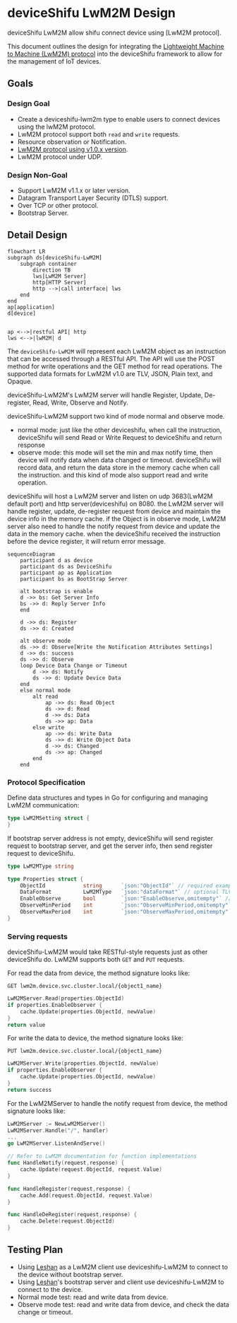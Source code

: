 # deviceShifu LwM2M Design

deviceShifu LwM2M allow shifu connect device using [LwM2M protocol].

This document outlines the design for integrating the [Lightweight Machine to Machine (LwM2M) protocol](https://omaspecworks.org/what-is-oma-specworks/iot/lightweight-m2m-lwm2m/) into the deviceShifu framework to allow for the management of IoT devices.

## Goals

### Design Goal

- Create a deviceshifu-lwm2m type to enable users to connect devices using the lwM2M protocol.
- LwM2M protocol support both `read` and `write` requests.
- Resource observation or Notification.
- [LwM2M protocol using v1.0.x version](https://www.openmobilealliance.org/release/LightweightM2M/V1_0-20170208-A/OMA-TS-LightweightM2M-V1_0-20170208-A.pdf).
- LwM2M protocol under UDP.
  
### Design Non-Goal

- Support LwM2M v1.1.x or later version.
- Datagram Transport Layer Security (DTLS) support.
- Over TCP or other protocol.
- Bootstrap Server.

## Detail Design

```mermaid
flowchart LR
subgraph ds[deviceShifu-LwM2M]
    subgraph container
        direction TB
        lws[LwM2M Server]
        http[HTTP Server]
        http -->|call interface| lws
    end
end
ap[application]
d[device]


ap <-->|restful API| http
lws <-->|lwM2M| d
```

The `deviceShifu-LwM2M` will represent each LwM2M object as an instruction that can be accessed through a RESTful API. The API will use the POST method for write operations and the GET method for read operations. The supported data formats for LwM2M v1.0 are TLV, JSON, Plain text, and Opaque.

deviceShifu-LwM2M's LwM2M server will handle Register, Update, De-register, Read, Write, Observe and Notify.

deviceShifu-LwM2M support two kind of mode normal and observe mode.
- normal mode: just like the other deviceshifu, when call the instruction, deviceShifu will send Read or Write Request to deviceShifu and return response
- observe mode: this mode will set the min and max notify time, then device will notify data when data changed or timeout. deviceShifu will record data, and return the data store in the memory cache when call the instruction. and this kind of mode also support read and write operation.

deviceShifu will host a LwM2M server and listen on udp 3683(LwM2M default port) and http server(deviceshifu) on 8080.
the LwM2M server will handle register, update, de-register request from device and maintain the device info in the memory cache.
if the Object is in observe mode, LwM2M server also need to handle the notify request from device and update the data in the memory cache.
when the deviceShifu received the instruction before the device register, it will return error message. 

```mermaid
sequenceDiagram
    participant d as device
    participant ds as DeviceShifu
    participant ap as Application
    participant bs as BootStrap Server
    
    alt bootstrap is enable
    d ->> bs: Get Server Info
    bs ->> d: Reply Server Info
    end

    d ->> ds: Register
    ds ->> d: Created

    alt observe mode
    ds ->> d: Observe[Write the Notification Attributes Settings]
    d ->> ds: success
    ds ->> d: Observe
    loop Device Data Change or Timeout
        d ->> ds: Notify
        ds ->> d: Update Device Data
    end
    else normal mode
        alt read
            ap ->> ds: Read Object
            ds ->> d: Read
            d ->> ds: Data
            ds ->> ap: Data
        else write
            ap ->> ds: Write Data
            ds ->> d: Write Object Data
            d ->> ds: Changed
            ds ->> ap: Changed
        end
    end
```

### Protocol Specification

Define data structures and types in Go for configuring and managing LwM2M communication:

```go
type LwM2MSetting struct {
}
```

If bootstrap server address is not empty, deviceShifu will send register request to bootstrap server, and get the server info, then send register request to deviceShifu.

```go
type LwM2MType string

type Properties struct {
    ObjectId            string      `json:"ObjectId"` // required example /3303/0
    DataFormat          LwM2MType   `json:"dataFormat"` // optional TLV/JSON/PlainText/Opaque default plaintext
    EnableObserve       bool        `json:"EnableObserve,omitempty"` // optional enable observe mode default false
    ObserveMinPeriod    int         `json:"ObserveMinPeriod,omitempty"` // optional work when enable observe default 10 seconds
    ObserveMaxPeriod    int         `json:"ObserveMaxPeriod,omitempty"` // optional work when enable observe default 60 seconds
}
```

### Serving requests

deviceShifu-LwM2M would take RESTful-style requests just as other deviceShifu do.
LwM2M supports both `GET` and `PUT` requests.

For read the data from device, the method signature looks like:
```
GET lwm2m.device.svc.cluster.local/{object1_name}
```
```go
LwM2MServer.Read(properties.ObjectId)
if properties.EnableObserver {
    cache.Update(properties.ObjectId, newValue)
}
return value
```

For write the data to device, the method signature looks like:
```
PUT lwm2m.device.svc.cluster.local/{object1_name}
```
```go
LwM2MServer.Write(properties.ObjectId, newValue)
if properties.EnableObserver {
    cache.Update(properties.ObjectId, newValue)
}
return success
```

For the LwM2MServer to handle the notify request from device, the method signature looks like:

```go
LwM2MServer := NewLwM2MServer()
LwM2MServer.Handle("/", handler)
...
go LwM2MServer.ListenAndServe()

// Refer to LwM2M documentation for function implementations
func HandleNotify(request,response) {
    cache.Update(request.ObjectId, request.Value)
}

func HandleRegister(request,response) {
    cache.Add(request.ObjectId, request.Value)
}

func HandleDeRegister(request,response) {
    cache.Delete(request.ObjectId)
}
```

## Testing Plan

- Using [Leshan](https://github.com/eclipse-leshan/leshan) as a LwM2M client use deviceshifu-LwM2M to connect to the device without bootstrap server.
- Using [Leshan](https://github.com/eclipse-leshan/leshan)'s bootstrap server and client use deviceshifu-LwM2M to connect to the device.
- Normal mode test: read and write data from device.
- Observe mode test: read and write data from device, and check the data change or timeout.